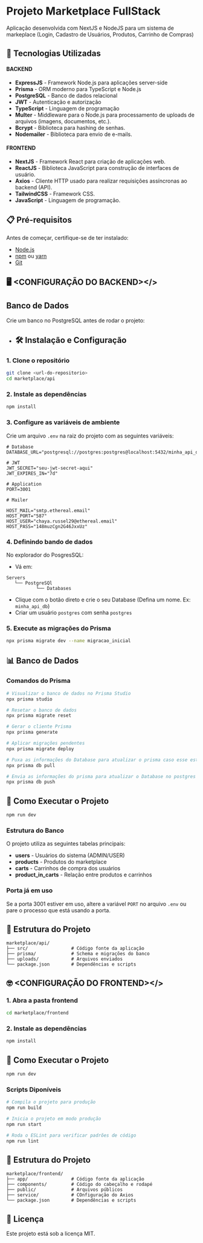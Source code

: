 # Projeto Marketplace FullStack
Aplicação desenvolvida com NextJS e NodeJS para um sistema de markeplace (Login, Cadastro de Usuários, Produtos, Carrinho de Compras)

## 🚀 Tecnologias Utilizadas

#### BACKEND
- **ExpressJS** - Framework Node.js para aplicações server-side
- **Prisma** - ORM moderno para TypeScript e Node.js
- **PostgreSQL** - Banco de dados relacional
- **JWT** - Autenticação e autorização
- **TypeScript** - Linguagem de programação
- **Multer** - Middleware para o Node.js para processamento de uploads de arquivos (imagens, documentos, etc.).
- **Bcrypt** - Biblioteca para hashing de senhas.
- **Nodemailer** - Biblioteca para envio de e-mails.

#### FRONTEND
- **NextJS** - Framework React para criação de aplicações web.
- **ReactJS** - Biblioteca JavaScript para construção de interfaces de usuário.
- **Axios** - Cliente HTTP usado para realizar requisições assíncronas ao backend (API).
- **TailwindCSS** - Framework CSS.
- **JavaScript** - Linguagem de programação.

## 📋 Pré-requisitos

Antes de começar, certifique-se de ter instalado:

- [Node.js](https://nodejs.org/)
- [npm](https://www.npmjs.com/) ou [yarn](https://yarnpkg.com/)
- [Git](https://git-scm.com/)

## 🖥️ <CONFIGURAÇÃO DO BACKEND></>

## Banco de Dados
Crie um banco no PostgreSQL antes de rodar o projeto:

- ## 🛠️ Instalação e Configuração

### 1. Clone o repositório

```bash
git clone <url-do-repositorio>
cd marketplace/api
```

### 2. Instale as dependências

```bash
npm install
```

### 3. Configure as variáveis de ambiente

Crie um arquivo `.env` na raiz do projeto com as seguintes variáveis:

```env
# Database
DATABASE_URL="postgresql://postgres:postgres@localhost:5432/minha_api_db"

# JWT
JWT_SECRET="seu-jwt-secret-aqui"
JWT_EXPIRES_IN="7d"

# Application
PORT=3001

# Mailer

HOST_MAIL="smtp.ethereal.email"
HOST_PORT="587"
HOST_USER="chaya.russel29@ethereal.email"
HOST_PASS="148muzCgn2G46JxxUz"
```

### 4. Definindo bando de dados

No explorador do PosgresSQL:
- Vá em:
```
Servers
   └── PostgreSQl
           └── Databases
```
- Clique com o botão direto e crie o seu Database (Defina um nome. Ex: `minha_api_db`)
- Criar um usuário `postgres` com senha `postgres`

### 5. Execute as migrações do Prisma

```bash
npx prisma migrate dev --name migracao_inicial
```

## 📊 Banco de Dados

### Comandos do Prisma

```bash
# Visualizar o banco de dados no Prisma Studio
npx prisma studio

# Resetar o banco de dados
npx prisma migrate reset

# Gerar o cliente Prisma
npx prisma generate

# Aplicar migrações pendentes
npx prisma migrate deploy

# Puxa as informações do Database para atualizar o prisma caso esse esteja desatualizado 
npx prisma db pull

# Envia as informações do prisma para atualizar o Database no postgres caso esse esteja desatualizado 
npx prisma db push
```

## 🚀 Como Executar o Projeto

```bash
npm run dev
```

### Estrutura do Banco

O projeto utiliza as seguintes tabelas principais:
- **users** - Usuários do sistema (ADMIN/USER)
- **products** - Produtos do marketplace
- **carts** - Carrinhos de compra dos usuários
- **product_in_carts** - Relação entre produtos e carrinhos

### Porta já em uso

Se a porta 3001 estiver em uso, altere a variável `PORT` no arquivo `.env` ou pare o processo que está usando a porta.

## 📝 Estrutura do Projeto

```
marketplace/api/
├── src/                # Código fonte da aplicação
├── prisma/             # Schema e migrações do banco
├── uploads/            # Arquivos enviados
└── package.json        # Dependências e scripts
```

## 🤓 <CONFIGURAÇÃO DO FRONTEND></>

### 1. Abra a pasta frontend

```bash
cd marketplace/frontend
```

### 2. Instale as dependências

```bash
npm install
```

## 🚀 Como Executar o Projeto

```bash
npm run dev
```

### Scripts Diponíveis

```bash
# Compila o projeto para produção
npm run build

# Inicia o projeto em modo produção
npm run start

# Roda o ESLint para verificar padrões de código
npm run lint
```

## 📝 Estrutura do Projeto

```
marketplace/frontend/
├── app/                # Código fonte da aplicação
├── components/         # Código do cabeçalho e rodapé
├── public/             # Arquivos públicos
├── service/            # COnfiguração do Axios
└── package.json        # Dependências e scripts
```

## 📄 Licença

Este projeto está sob a licença MIT.
